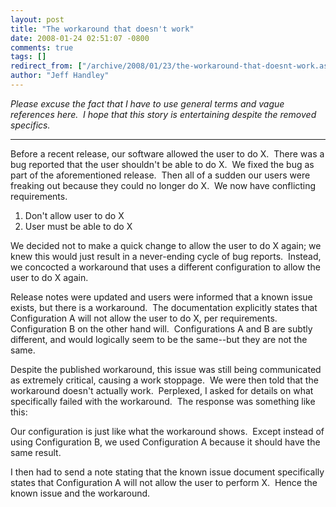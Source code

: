 ```yaml
---
layout: post
title: "The workaround that doesn't work"
date: 2008-01-24 02:51:07 -0800
comments: true
tags: []
redirect_from: ["/archive/2008/01/23/the-workaround-that-doesnt-work.aspx/"]
author: "Jeff Handley"
---
```

<!-- more -->
<p><em>Please excuse the fact that I have to use general terms and vague references here.  I hope that this story is entertaining despite the removed specifics.</em></p>  <hr />  <p>Before a recent release, our software allowed the user to do X.  There was a bug reported that the user shouldn't be able to do X.  We fixed the bug as part of the aforementioned release.  Then all of a sudden our users were freaking out because they could no longer do X.  We now have conflicting requirements.</p>  <ol>   <li>Don't allow user to do X </li>  <li>User must be able to do X </li> </ol>  <p>We decided not to make a quick change to allow the user to do X again; we knew this would just result in a never-ending cycle of bug reports.  Instead, we concocted a workaround that uses a different configuration to allow the user to do X again.</p>  <p>Release notes were updated and users were informed that a known issue exists, but there is a workaround.  The documentation explicitly states that Configuration A will not allow the user to do X, per requirements.  Configuration B on the other hand will.  Configurations A and B are subtly different, and would logically seem to be the same--but they are not the same.</p>  <p>Despite the published workaround, this issue was still being communicated as extremely critical, causing a work stoppage.  We were then told that the workaround doesn't actually work.  Perplexed, I asked for details on what specifically failed with the workaround.  The response was something like this:</p>  <p><font style="background-color: #ffffff">Our configuration is just like what the workaround shows.  Except instead of using Configuration B, we used Configuration A because it should have the same result.</font></p>  <p>I then had to send a note stating that the known issue document specifically states that Configuration A will not allow the user to perform X.  Hence the known issue and the workaround.</p>

